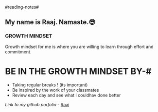 #reading-notes#
## My name is Raaj. Namaste.😎
 
 
 

### GROWTH MINDSET ###
 
Growth mindset for me is where you are willing to learn through effort and commitment.

# BE IN THE GROWTH MINDSET BY-#
- Taking regular breaks ! (its important)
- Be inspired by the work of your classmates
- Review each day and see what I couldhav done better

*Link to my github porfolio* - [Raaj](https://github.com/raajv)

